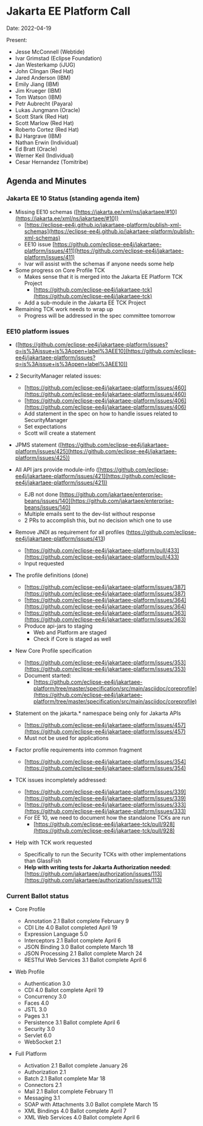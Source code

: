 # Jakarta EE Platform Call

Date: 2022-04-19

Present:
* Jesse McConnell (Webtide)
* Ivar Grimstad (Eclipse Foundation)
* Jan Westerkamp (iJUG)
* John Clingan (Red Hat)
* Jared Anderson (IBM)
* Emily Jiang (IBM)
* Jim Krueger (IBM)
* Tom Watson (IBM)
* Petr Aubrecht (Payara)
* Lukas Jungmann (Oracle)
* Scott Stark (Red Hat)
* Scott Marlow (Red Hat)
* Roberto Cortez (Red Hat)
* BJ Hargrave (IBM)
* Nathan Erwin (Individual)
* Ed Bratt (Oracle)
* Werner Keil (Individual)
* Cesar Hernandez (Tomitribe)


## Agenda and Minutes

### Jakarta EE 10 Status (standing agenda item)
* Missing EE10 schemas ([https://jakarta.ee/xml/ns/jakartaee/#10](https://jakarta.ee/xml/ns/jakartaee/#10))
    * [https://eclipse-ee4j.github.io/jakartaee-platform/publish-xml-schemas](https://eclipse-ee4j.github.io/jakartaee-platform/publish-xml-schemas)
    * EE10 issue [https://github.com/eclipse-ee4j/jakartaee-platform/issues/411](https://github.com/eclipse-ee4j/jakartaee-platform/issues/411)
    * Ivar will assist with the schemas if anyone needs some help
* Some progress on Core Profile TCK
    * Makes sense that it is merged into the Jakarta EE Platform TCK Project 
        * [https://github.com/eclipse-ee4j/jakartaee-tck](https://github.com/eclipse-ee4j/jakartaee-tck) 
    * Add a sub-module in the Jakarta EE TCK Project
* Remaining TCK work needs to wrap up
    * Progress will be addressed in the spec committee tomorrow 

### EE10 platform issues 
* ([https://github.com/eclipse-ee4j/jakartaee-platform/issues?q=is%3Aissue+is%3Aopen+label%3AEE10](https://github.com/eclipse-ee4j/jakartaee-platform/issues?q=is%3Aissue+is%3Aopen+label%3AEE10))

* 2 SecurityManager related issues:
    * [https://github.com/eclipse-ee4j/jakartaee-platform/issues/460](https://github.com/eclipse-ee4j/jakartaee-platform/issues/460)
    * [https://github.com/eclipse-ee4j/jakartaee-platform/issues/406](https://github.com/eclipse-ee4j/jakartaee-platform/issues/406)
    * Add statement in the spec on how to handle issues related to SecurityManager
    * Set expectations 
    * Scott will create a statement 

* JPMS statement ([https://github.com/eclipse-ee4j/jakartaee-platform/issues/425](https://github.com/eclipse-ee4j/jakartaee-platform/issues/425))

* All API jars provide module-info ([https://github.com/eclipse-ee4j/jakartaee-platform/issues/421](https://github.com/eclipse-ee4j/jakartaee-platform/issues/421))
    * EJB not done [https://github.com/jakartaee/enterprise-beans/issues/140](https://github.com/jakartaee/enterprise-beans/issues/140)
    * Multiple emails sent to the dev-list without response
    * 2 PRs to accomplish this, but no decision which one to use 

* Remove JNDI as requirement for all profiles (https://github.com/eclipse-ee4j/jakartaee-platform/issues/413)
    * [https://github.com/eclipse-ee4j/jakartaee-platform/pull/433](https://github.com/eclipse-ee4j/jakartaee-platform/pull/433)
    * Input requested 

* The profile definitions (done)
    * [https://github.com/eclipse-ee4j/jakartaee-platform/issues/387](https://github.com/eclipse-ee4j/jakartaee-platform/issues/387)
    * [https://github.com/eclipse-ee4j/jakartaee-platform/issues/364](https://github.com/eclipse-ee4j/jakartaee-platform/issues/364)
    * [https://github.com/eclipse-ee4j/jakartaee-platform/issues/363](https://github.com/eclipse-ee4j/jakartaee-platform/issues/363)
    * Produce api-jars to staging
        * Web and Platform are staged
        * Check if Core is staged as well 

* New Core Profile specification
    * [https://github.com/eclipse-ee4j/jakartaee-platform/issues/353](https://github.com/eclipse-ee4j/jakartaee-platform/issues/353) 
    * Document started:
        * [https://github.com/eclipse-ee4j/jakartaee-platform/tree/master/specification/src/main/asciidoc/coreprofile](https://github.com/eclipse-ee4j/jakartaee-platform/tree/master/specification/src/main/asciidoc/coreprofile)  

* Statement on the jakarta.* namespace being only for Jakarta APIs
    * [https://github.com/eclipse-ee4j/jakartaee-platform/issues/457](https://github.com/eclipse-ee4j/jakartaee-platform/issues/457) 
    * Must not be used for applications 

* Factor profile requirements into common fragment
    * [https://github.com/eclipse-ee4j/jakartaee-platform/issues/354](https://github.com/eclipse-ee4j/jakartaee-platform/issues/354)

* TCK issues incompletely addressed:
    * [https://github.com/eclipse-ee4j/jakartaee-platform/issues/339](https://github.com/eclipse-ee4j/jakartaee-platform/issues/339)
    * [https://github.com/eclipse-ee4j/jakartaee-platform/issues/333](https://github.com/eclipse-ee4j/jakartaee-platform/issues/333)
    * For EE 10, we need to document how the standalone TCKs are run
        * [https://github.com/eclipse-ee4j/jakartaee-tck/pull/928](https://github.com/eclipse-ee4j/jakartaee-tck/pull/928)  

* Help with TCK work requested
    * Specifically to run the Security TCKs with other implementations than GlassFish
    * **Help with writing tests for Jakarta Authorization needed**: [https://github.com/jakartaee/authorization/issues/113](https://github.com/jakartaee/authorization/issues/113) 

### Current Ballot status

* Core Profile
    * Annotation 2.1   		Ballot complete February 9
    * CDI Lite 4.0   		 	Ballot completed April 19
    * Expression Language 5.0	
    * Interceptors 2.1   		Ballot complete April 6
    * JSON Binding 3.0   	 	Ballot complete March 18
    * JSON Processing 2.1   	Ballot complete March 24
    * RESTful Web Services 3.1	Ballot complete April 6 

* Web Profile
    * Authentication 3.0
    * CDI 4.0   			Ballot complete April 19
    * Concurrency 3.0
    * Faces 4.0
    * JSTL 3.0
    * Pages 3.1
    * Persistence 3.1   		Ballot complete April 6
    * Security 3.0
    * Servlet 6.0
    * WebSocket 2.1 

* Full Platform
    * Activation 2.1   		Ballot complete January 26
    * Authorization 2.1
    * Batch 2.1			Ballot complete Mar 18
    * Connectors 2.1
    * Mail 2.1   			Ballot complete February 11
    * Messaging 3.1
    * SOAP with Attachments 3.0	Ballot complete March 15
    * XML Bindings 4.0   		Ballot complete April 7
    * XML Web Services 4.0   	Ballot complete April 6

